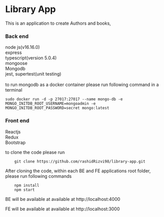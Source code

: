 # Library App

This is an application to create Authors and books, 

### Back end
node js(v16.16.0) <br>
express <br> 
typescript(version 5.0.4) <br>
mongoose <br>
Mongodb <br>
jest, supertest(unit testing) <br><br>
to run mongodb as a docker container please run following command in a terminal



    sudo docker run -d -p 27017:27017 --name mongo-db -e MONGO_INITDB_ROOT_USERNAME=mongoadmin -e MONGO_INITDB_ROOT_PASSWORD=secret mongo:latest

### Front end
Reactjs <br>
Redux <br>
Bootstrap

to clone the code please run

        git clone https://github.com/rashidRizvi98/library-app.git

After cloning the code,
within each BE and FE applications root folder, please run following commands

        npm install
        npm start

BE will be available at available at http://localhost:4000

FE will be available at available at http://localhost:3000